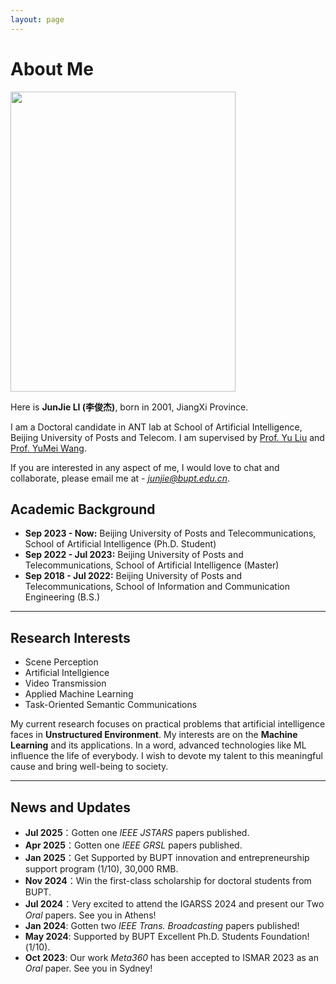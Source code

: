 ```yaml
---
layout: page
---
```


# About Me

<img src="https://junjieli0830.github.io/junjie_intro.jpg" class="floatpic" width="360" height="480">

Here is **JunJie LI (李俊杰)**, born in 2001, JiangXi Province.

I am a Doctoral candidate in ANT lab at School of Artificial Intelligence, Beijing University of Posts and Telecom. I am supervised by [Prof. Yu Liu](https://ai.bupt.edu.cn/szdw/szyl/znxxgcx/5.htm#) and [Prof. YuMei Wang](https://ai.bupt.edu.cn/szdw/szyl/znxxgcx/3.htm).

If you are interested in any aspect of me, I would love to chat and collaborate, please email me at - *junjie@bupt.edu.cn*.

## Academic Background

- **Sep 2023 - Now:** Beijing University of Posts and Telecommunications, School of Artificial Intelligence (Ph.D. Student)
- **Sep 2022 - Jul 2023:** Beijing University of Posts and Telecommunications, School of Artificial Intelligence (Master)
- **Sep 2018 - Jul 2022:** Beijing University of Posts and Telecommunications, School of Information and Communication Engineering (B.S.)

---

## Research Interests

- Scene Perception
- Artificial Intellgience
- Video Transmission
- Applied Machine Learning
- Task-Oriented Semantic Communications

My current research focuses on practical problems that artificial intelligence faces in **Unstructured Environment**. My interests are on the **Machine Learning** and its applications. In a word, advanced technologies like ML influence the life of everybody.  I wish to devote my talent to this meaningful cause and bring well-being to society.

---

## News and Updates

- **Jul 2025**：Gotten one *IEEE JSTARS* papers published.
- **Apr 2025**：Gotten one *IEEE GRSL* papers published.
- **Jan 2025**：Get Supported by BUPT innovation and entrepreneurship support program (1/10), 30,000 RMB.
- **Nov 2024**：Win the first-class scholarship for doctoral students from BUPT.
- **Jul 2024**：Very excited to attend the IGARSS 2024 and present our Two *Oral* papers. See you in Athens!
- **Jan 2024**: Gotten two *IEEE Trans. Broadcasting* papers published!
- **May 2024**: Supported by BUPT Excellent Ph.D. Students Foundation!(1/10).
- **Oct 2023**: Our work *Meta360* has been accepted to ISMAR 2023 as an *Oral* paper. See you in Sydney!

